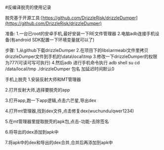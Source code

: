 #反编译脱壳的使用记录

脱壳基于开源工具:[https://github.com/DrizzleRisk/drizzleDumper](https://github.com/DrizzleRisk/drizzleDumper)

准备:
1.一台已root的安卓手机,最好安装一下RE文件管理器
2.电脑adb连接手机设备(有android SDK配置一下环境变量就可以了)


步骤:
1.从github下载drizzleDumper
2.在项目下的libs\armeabi文件里拷贝drizzleDumper文件到手机的\data\local\tmp
3.修改一下drizzleDumper的权限为777(可读可写可执行)
4.然后adb 进行手机命令执行
	adb shell
	su
	cd /data/local/tmp
	./drizzleDumper 包名 加延迟时间默认0


手机上脱壳
1.安装反射大师和MT管理器

2.打开反射大师,选择要脱壳的app

3.打开app,跑一下app逻辑,点击六芒星,导出dex

4.打开mt管理器,找到dex文件,点击修复dex(wuchundu/qwer1234)

5.在mt管理器里提取脱壳的apk包,点击-功能-去除签名

6.将导出的dex添加到apk中

7.将apk中的dex和导出的dex合并,合并后再添加到apk中